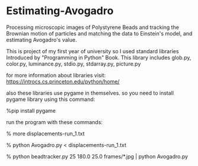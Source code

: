 # Estimating-Avogadro
Processing microscopic images of Polystyrene Beads and tracking the Brownian motion of particles and matching the data to Einstein's model, and estimating Avogadro's value.

This is project of my first year of university so I used standard libraries Introduced by "Programming in Python" Book.
This library includes glob.py, color.py, luminance.py, stdio.py, stdarray.py, picture.py

for more information about libraries visit: https://introcs.cs.princeton.edu/python/home/

also these libraries use pygame in themselves. so you need to install pygame library using this command:

%pip install pygame


run the program with these commands:

% more displacements-run_1.txt

% python Avogadro.py < displacements-run_1.txt 

% python beadtracker.py 25 180.0 25.0 frames/*.jpg | python Avogadro.py


